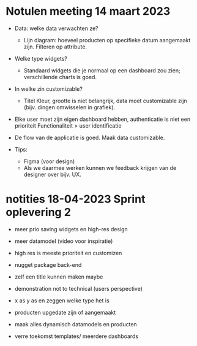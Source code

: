

# Notulen meeting 14 maart 2023

- Data: welke data verwachten ze?
  - Lijn diagram: hoeveel producten op specifieke datum aangemaakt zijn.
Filteren op attribute.

- Welke type widgets?
  - Standaard widgets die je normaal op een dashboard zou zien; verschillende charts is goed.

- In welke zin customizable?
  - Titel
Kleur, grootte is niet belangrijk, data moet customizable zijn (bijv. dingen omwisselen in grafiek).

- Elke user moet zijn eigen dashboard hebben, authenticatie is niet een prioriteit
Functionaliteit > user identificatie

- De flow van de applicatie is goed. Maak data customizable. 


- Tips:
  - Figma (voor design)
  - Als we daarmee werken kunnen we feedback krijgen van de designer over bijv. UX.


# notities 18-04-2023 Sprint oplevering 2

- meer prio saving widgets en high-res design

- meer datamodel (video voor inspiratie)

- high res is meeste prioriteit en customizen 

- nugget package back-end

- zelf een title kunnen maken maybe

- demonstration not to technical (users perspective)

- x as y as en zeggen welke type het is 
- producten upgedate zijn of aangemaakt 

- maak alles dynamisch datamodels en producten

- verre toekomst templates/ meerdere dashboards
